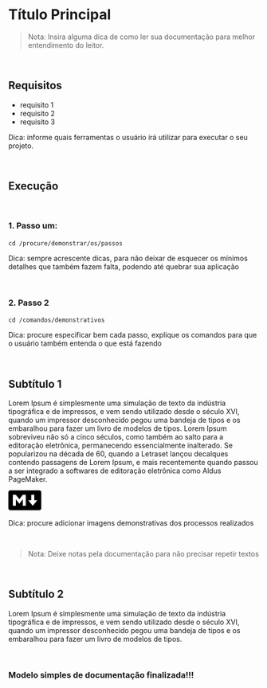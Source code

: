 # Título Principal

> Nota: Insira alguma dica de como ler sua documentação para melhor entendimento do leitor.


&nbsp;
## Requisitos

- requisito 1
- requisito 2
- requisito 3

Dica: informe quais ferramentas o usuário irá utilizar para executar o seu projeto.


&nbsp;
## Execução


&nbsp;
### 1. Passo um:
~~~ shell
cd /procure/demonstrar/os/passos
~~~

Dica: sempre acrescente dicas, para não deixar de esquecer os mínimos detalhes que também
fazem falta, podendo até quebrar sua aplicação


&nbsp;
### 2. Passo 2
~~~ shell
cd /comandos/demonstrativos
~~~ 

Dica: procure especificar bem cada passo, explique os comandos para que o usuário também
entenda o que está fazendo


&nbsp;
## Subtítulo 1

Lorem Ipsum é simplesmente uma simulação de texto da indústria tipográfica e de impressos, e vem sendo utilizado desde o século XVI, quando um impressor desconhecido pegou uma bandeja de tipos e os embaralhou para fazer um livro de modelos de tipos. Lorem Ipsum sobreviveu não só a cinco séculos, como também ao salto para a editoração eletrônica, permanecendo essencialmente inalterado. Se popularizou na década de 60, quando a Letraset lançou decalques contendo passagens de Lorem Ipsum, e mais recentemente quando passou a ser integrado a softwares de editoração eletrônica como Aldus PageMaker.

![Procure colocar imagens](img/markdown.png)

Dica: procure adicionar imagens demonstrativas dos processos realizados


&nbsp;
> Nota: Deixe notas pela documentação para não precisar repetir textos


&nbsp;
## Subtítulo 2

Lorem Ipsum é simplesmente uma simulação de texto da indústria tipográfica e de impressos, e vem sendo utilizado desde o século XVI, quando um impressor desconhecido pegou uma bandeja de tipos e os embaralhou para fazer um livro de modelos de tipos.


&nbsp;
### Modelo simples de documentação finalizada!!!
